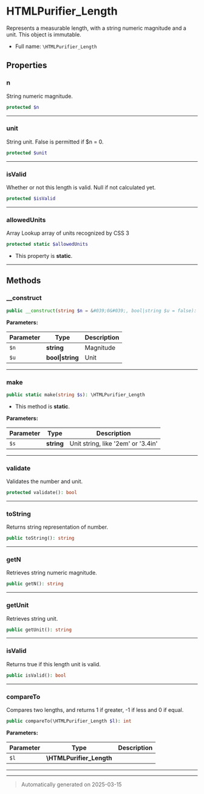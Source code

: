 
# HTMLPurifier_Length

Represents a measurable length, with a string numeric magnitude
and a unit. This object is immutable.



* Full name: `\HTMLPurifier_Length`



## Properties


### n

String numeric magnitude.

```php
protected $n
```






***

### unit

String unit. False is permitted if $n = 0.

```php
protected $unit
```






***

### isValid

Whether or not this length is valid. Null if not calculated yet.

```php
protected $isValid
```






***

### allowedUnits

Array Lookup array of units recognized by CSS 3

```php
protected static $allowedUnits
```



* This property is **static**.


***

## Methods


### __construct



```php
public __construct(string $n = &#039;0&#039;, bool|string $u = false): mixed
```








**Parameters:**

| Parameter | Type | Description |
|-----------|------|-------------|
| `$n` | **string** | Magnitude |
| `$u` | **bool&#124;string** | Unit |





***

### make



```php
public static make(string $s): \HTMLPurifier_Length
```



* This method is **static**.




**Parameters:**

| Parameter | Type | Description |
|-----------|------|-------------|
| `$s` | **string** | Unit string, like &#039;2em&#039; or &#039;3.4in&#039; |





***

### validate

Validates the number and unit.

```php
protected validate(): bool
```












***

### toString

Returns string representation of number.

```php
public toString(): string
```












***

### getN

Retrieves string numeric magnitude.

```php
public getN(): string
```












***

### getUnit

Retrieves string unit.

```php
public getUnit(): string
```












***

### isValid

Returns true if this length unit is valid.

```php
public isValid(): bool
```












***

### compareTo

Compares two lengths, and returns 1 if greater, -1 if less and 0 if equal.

```php
public compareTo(\HTMLPurifier_Length $l): int
```








**Parameters:**

| Parameter | Type | Description |
|-----------|------|-------------|
| `$l` | **\HTMLPurifier_Length** |  |





***


***
> Automatically generated on 2025-03-15
